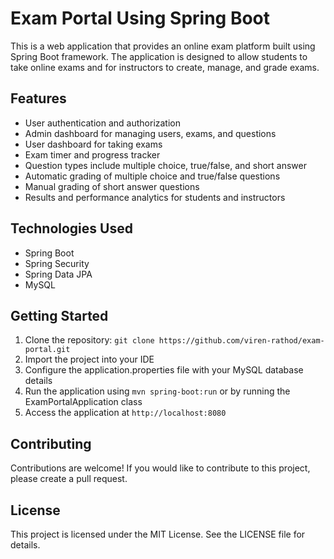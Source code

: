# Exam Portal Using Spring Boot

This is a web application that provides an online exam platform built using Spring Boot framework. The application is designed to allow students to take online exams and for instructors to create, manage, and grade exams.

## Features

- User authentication and authorization
- Admin dashboard for managing users, exams, and questions
- User dashboard for taking exams
- Exam timer and progress tracker
- Question types include multiple choice, true/false, and short answer
- Automatic grading of multiple choice and true/false questions
- Manual grading of short answer questions
- Results and performance analytics for students and instructors

## Technologies Used

- Spring Boot
- Spring Security
- Spring Data JPA
- MySQL

## Getting Started

1. Clone the repository: `git clone https://github.com/viren-rathod/exam-portal.git`
2. Import the project into your IDE
3. Configure the application.properties file with your MySQL database details
4. Run the application using `mvn spring-boot:run` or by running the ExamPortalApplication class
5. Access the application at `http://localhost:8080`

## Contributing

Contributions are welcome! If you would like to contribute to this project, please create a pull request.

## License

This project is licensed under the MIT License. See the LICENSE file for details.
